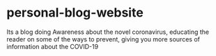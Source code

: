 # personal-blog-website
Its a blog doing Awareness about the novel coronavirus, educating the reader on some of the ways to prevent, giving you more sources of information about the COVID-19
